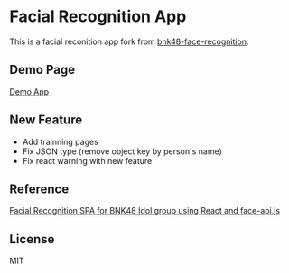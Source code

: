 # Facial Recognition App

This is a facial reconition app fork from [bnk48-face-recognition](https://github.com/supachaic/bnk48-face-recognition).

## Demo Page

[Demo App](https://robby570.tw/facial-recognition-app/)

## New Feature

- Add trainning pages
- Fix JSON type (remove object key by person's name)
- Fix react warning with new feature 

## Reference

[Facial Recognition SPA for BNK48 Idol group using React and face-api.js](https://medium.com/@supachaic/facial-recognition-spa-for-bnk48-idol-group-using-react-and-face-api-js-ad62b43ec5b6)

## License

MIT
